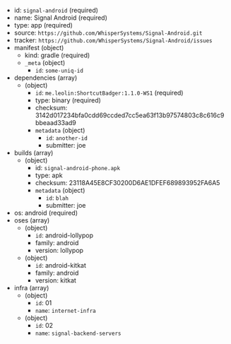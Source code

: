 - id: `signal-android` (required)
- name: Signal Android (required)
- type: app (required)
- source: `https://github.com/WhisperSystems/Signal-Android.git`
- tracker: `https://github.com/WhisperSystems/Signal-Android/issues`
- manifest (object)
    - kind: gradle (required)
    - `_meta` (object)
        - `id`: `some-uniq-id`
- dependencies (array)
    - (object)
        - `id`: `me.leolin:ShortcutBadger:1.1.0-WS1` (required)
        - type: binary (required)
        - checksum: 3142d017234bfa0cdd69ccded7cc5ea63f13b97574803c8c616c9bbeaad33ad9
        - `metadata` (object)
            - `id`: `another-id`
            - submitter: joe
- builds (array)
    - (object)
        - id: `signal-android-phone.apk`
        - type: apk
        - checksum: 23118A45E8CF30200D6AE1DFEF689893952FA6A5
        - `metadata` (object)
            - `id`: `blah`
            - submitter: joe
- os: android (required)
- oses (array)
    - (object)
        - `id`: android-lollypop
        - family: android
        - version: lollypop 
    - (object)
        - `id`: android-kitkat
        - family: android
        - version: kitkat
- infra (array)
    - (object)
        - `id`: 01
        - `name`: `internet-infra`
    - (object)
        - `id`: 02
        - `name`: `signal-backend-servers`

